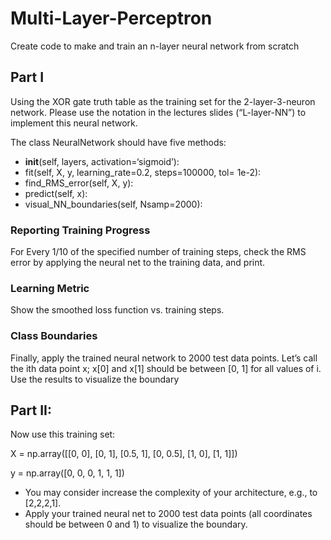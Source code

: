 # Multi-Layer-Perceptron
Create code to make and train an n-layer neural network from scratch
## Part I
Using the XOR gate truth table as the training set for the 2-layer-3-neuron network. Please use
the notation in the lectures slides (“L-layer-NN”) to implement this neural network.

The class NeuralNetwork should have five methods:
* __init__(self, layers, activation=‘sigmoid’):
* fit(self, X, y, learning_rate=0.2, steps=100000, tol=
1e-2):
* find_RMS_error(self, X, y):
* predict(self, x):
* visual_NN_boundaries(self, Nsamp=2000):

### Reporting Training Progress
For Every 1/10 of the specified number of training steps, check the RMS error by applying the
neural net to the training data, and print.

### Learning Metric
Show the smoothed loss function vs. training steps.

### Class Boundaries
Finally, apply the trained neural network to 2000 test data points. Let’s call the ith data point x;
x[0] and x[1] should be between [0, 1] for all values of i. Use the results to visualize the
boundary

## Part II:
Now use this training set:

X = np.array([[0, 0],
[0, 1],
[0.5, 1],
[0, 0.5],
[1, 0],
[1, 1]])

y = np.array([0, 0, 0, 1, 1, 1])

* You may consider increase the complexity of your architecture, e.g., to [2,2,2,1].
* Apply your trained neural net to 2000 test data points (all coordinates should be between 0 and 1) to visualize the boundary.

